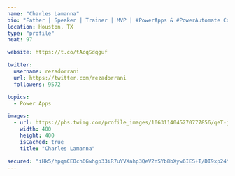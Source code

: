 ```yaml
---
name: "Charles Lamanna"
bio: "Father | Speaker | Trainer | MVP | #PowerApps & #PowerAutomate Community Super User | YouTuber Right-pointing triangle http://youtube.com/c/rezadorrani | Learn - Share - Clockwise rightwards and leftwards open circle arrows"
location: Houston, TX
type: "profile"
heat: 97

website: https://t.co/tAcqSdqguf

twitter:
  username: rezadorrani
  url: https://twitter.com/rezadorrani
  followers: 9572

topics:
  - Power Apps

images:
  - url: https://pbs.twimg.com/profile_images/1063114045270777856/qeT-jpWr_400x400.jpg
    width: 400
    height: 400
    isCached: true
    title: "Charles Lamanna"

secured: "iHk5/hpqmCEOch6Gwhgp33iR7uYVXahp3QeV2nSYb8bXyw6IES+T/DI9xp24YIyZ+j763GJFMxQpEnOZN8R5UiNXASFNwWYbz37Z//zqDMmXSwft0o47yf817Hh7GP1cyQS3xpTbytFv9K2+7fcJUqicu6u/EOJ9I4x7889r5ag14FbDF2hxuLjGagfny162SrGmDuC2/sy0oHE4f85pBoKH/IhwCmU9QAjNRsxoKaqo73sMch9lmntFyku+NIi8XTZgtg35wMFk0nzWANFMorV1YXt80l2P57rrjUBedRsVd1tUxUS29jUWfIQYQJGWXzerpApgChMwT5x8CR7a3apqfcUwTvVxpUKFD1RrwhUvXvGn1pib9q/RpyuWsfcwDJaUwlJoHs3HBwvBNPd4jLtgBx5LocUrIBSOxIuNJJ4=;rUh9h7zmNW+Rg78hs5LxTQ=="
---
```


